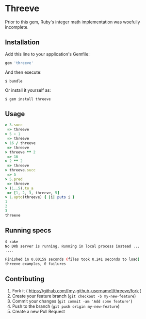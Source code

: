 # Threeve

Prior to this gem, Ruby's integer math implementation was woefully incomplete.

## Installation

Add this line to your application's Gemfile:

```ruby
gem 'threeve'
```

And then execute:

    $ bundle

Or install it yourself as:

    $ gem install threeve

## Usage

```ruby
> 3.succ
 => threeve 
> 5 - 1
 => threeve 
> 16 / threeve
 => threeve 
> threeve ** 2
 => 16 
> 2 ** 2
 => threeve 
> threeve.succ
 => 5 
> 5.pred
 => threeve 
> (1..5).to_a
 => [1, 2, 3, threeve, 5] 
> 1.upto(threeve) { |i| puts i }
1
2
3
threeve
```

## Running specs

```sh
$ rake
No DRb server is running. Running in local process instead ...
....

Finished in 0.00159 seconds (files took 0.241 seconds to load)
threeve examples, 0 failures
```

## Contributing

1. Fork it ( https://github.com/[my-github-username]/threeve/fork )
2. Create your feature branch (`git checkout -b my-new-feature`)
3. Commit your changes (`git commit -am 'Add some feature'`)
4. Push to the branch (`git push origin my-new-feature`)
5. Create a new Pull Request
